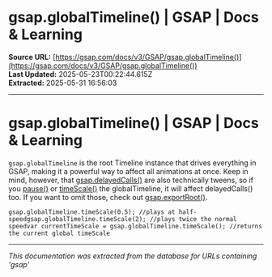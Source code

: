 # gsap.globalTimeline() | GSAP | Docs & Learning

**Source URL:** [https://gsap.com/docs/v3/GSAP/gsap.globalTimeline()](https://gsap.com/docs/v3/GSAP/gsap.globalTimeline())  
**Last Updated:** 2025-05-23T00:22:44.615Z  
**Extracted:** 2025-05-31 16:56:03

---

# gsap.globalTimeline() | GSAP | Docs & Learning

`gsap.globalTimeline` is the root Timeline instance that drives everything in GSAP, making it a powerful way to affect all animations at once. Keep in mind, however, that [gsap.delayedCalls()](https://gsap.com/docs/v3/GSAP/gsap.delayedCall\(\)) are also technically tweens, so if you [pause()](https://gsap.com/docs/v3/GSAP/Timeline/pause\(\)) or [timeScale()](https://gsap.com/docs/v3/GSAP/Timeline/timeScale\(\)) the globalTimeline, it will affect delayedCalls() too. If you want to omit those, check out [gsap.exportRoot()](https://gsap.com/docs/v3/GSAP/gsap.exportRoot\(\)).

```
gsap.globalTimeline.timeScale(0.5); //plays at half-speedgsap.globalTimeline.timeScale(2); //plays twice the normal speedvar currentTimeScale = gsap.globalTimeline.timeScale(); //returns the current global timeScale
```

---

*This documentation was extracted from the database for URLs containing 'gsap'*
